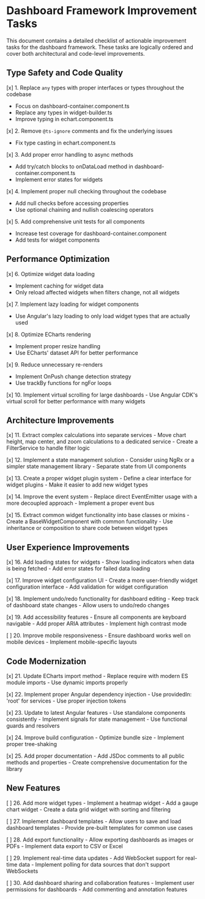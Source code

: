 # Dashboard Framework Improvement Tasks

This document contains a detailed checklist of actionable improvement tasks for the dashboard framework. These tasks are logically ordered and cover both architectural and code-level improvements.

## Type Safety and Code Quality

[x] 1. Replace `any` types with proper interfaces or types throughout the codebase
   - Focus on dashboard-container.component.ts
   - Replace any types in widget-builder.ts
   - Improve typing in echart.component.ts

[x] 2. Remove `@ts-ignore` comments and fix the underlying issues
   - Fix type casting in echart.component.ts

[x] 3. Add proper error handling to async methods
   - Add try/catch blocks to onDataLoad method in dashboard-container.component.ts
   - Implement error states for widgets

[x] 4. Implement proper null checking throughout the codebase
   - Add null checks before accessing properties
   - Use optional chaining and nullish coalescing operators

[x] 5. Add comprehensive unit tests for all components
   - Increase test coverage for dashboard-container.component
   - Add tests for widget components

## Performance Optimization

[x] 6. Optimize widget data loading
   - Implement caching for widget data
   - Only reload affected widgets when filters change, not all widgets

[x] 7. Implement lazy loading for widget components
   - Use Angular's lazy loading to only load widget types that are actually used

[x] 8. Optimize ECharts rendering
   - Implement proper resize handling
   - Use ECharts' dataset API for better performance

[x] 9. Reduce unnecessary re-renders
   - Implement OnPush change detection strategy
   - Use trackBy functions for ngFor loops

[x] 10. Implement virtual scrolling for large dashboards
    - Use Angular CDK's virtual scroll for better performance with many widgets

## Architecture Improvements

[x] 11. Extract complex calculations into separate services
    - Move chart height, map center, and zoom calculations to a dedicated service
    - Create a FilterService to handle filter logic

[x] 12. Implement a state management solution
    - Consider using NgRx or a simpler state management library
    - Separate state from UI components

[x] 13. Create a proper widget plugin system
    - Define a clear interface for widget plugins
    - Make it easier to add new widget types

[x] 14. Improve the event system
    - Replace direct EventEmitter usage with a more decoupled approach
    - Implement a proper event bus

[x] 15. Extract common widget functionality into base classes or mixins
    - Create a BaseWidgetComponent with common functionality
    - Use inheritance or composition to share code between widget types

## User Experience Improvements

[x] 16. Add loading states for widgets
    - Show loading indicators when data is being fetched
    - Add error states for failed data loading

[x] 17. Improve widget configuration UI
    - Create a more user-friendly widget configuration interface
    - Add validation for widget configuration

[x] 18. Implement undo/redo functionality for dashboard editing
    - Keep track of dashboard state changes
    - Allow users to undo/redo changes

[x] 19. Add accessibility features
    - Ensure all components are keyboard navigable
    - Add proper ARIA attributes
    - Implement high contrast mode

[ ] 20. Improve mobile responsiveness
    - Ensure dashboard works well on mobile devices
    - Implement mobile-specific layouts

## Code Modernization

[x] 21. Update ECharts import method
    - Replace require with modern ES module imports
    - Use dynamic imports properly

[x] 22. Implement proper Angular dependency injection
    - Use providedIn: 'root' for services
    - Use proper injection tokens

[x] 23. Update to latest Angular features
    - Use standalone components consistently
    - Implement signals for state management
    - Use functional guards and resolvers

[x] 24. Improve build configuration
    - Optimize bundle size
    - Implement proper tree-shaking

[x] 25. Add proper documentation
    - Add JSDoc comments to all public methods and properties
    - Create comprehensive documentation for the library

## New Features

[ ] 26. Add more widget types
    - Implement a heatmap widget
    - Add a gauge chart widget
    - Create a data grid widget with sorting and filtering

[ ] 27. Implement dashboard templates
    - Allow users to save and load dashboard templates
    - Provide pre-built templates for common use cases

[ ] 28. Add export functionality
    - Allow exporting dashboards as images or PDFs
    - Implement data export to CSV or Excel

[ ] 29. Implement real-time data updates
    - Add WebSocket support for real-time data
    - Implement polling for data sources that don't support WebSockets

[ ] 30. Add dashboard sharing and collaboration features
    - Implement user permissions for dashboards
    - Add commenting and annotation features
